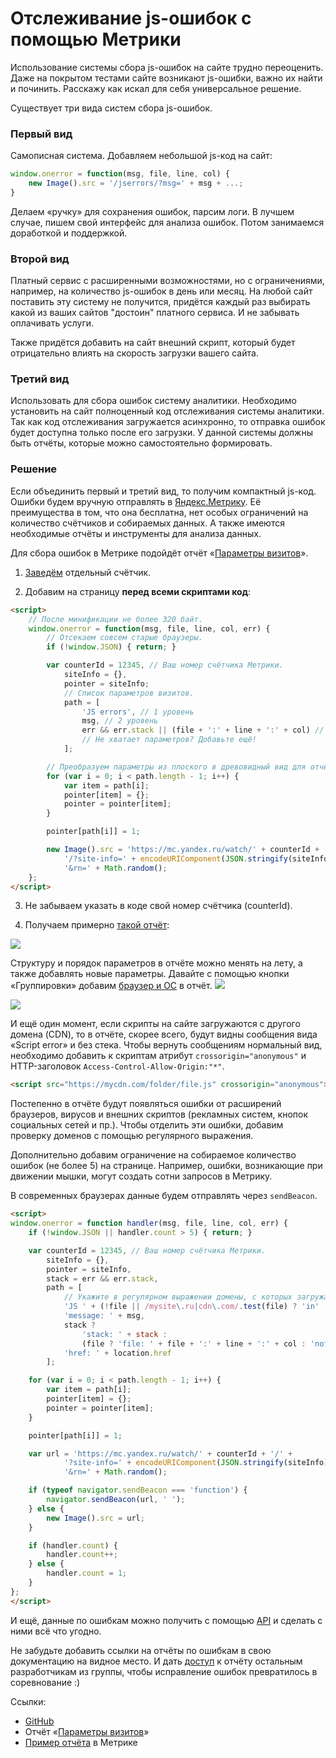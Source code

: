 # Отслеживание js-ошибок с помощью Метрики
Использование системы сбора js-ошибок на сайте трудно переоценить.
Даже на покрытом тестами сайте возникают js-ошибки, важно их найти и починить.
Расскажу как искал для себя универсальное решение.
<habracut/>

Существует три вида систем сбора js-ошибок.

### Первый вид
Самописная система. Добавляем небольшой js-код на сайт:
```js
window.onerror = function(msg, file, line, col) {
    new Image().src = '/jserrors/?msg=' + msg + ...;
}
```
Делаем «ручку» для сохранения ошибок, парсим логи.
В лучшем случае, пишем свой интерфейс для анализа ошибок.
Потом занимаемся доработкой и поддержкой.

### Второй вид
Платный сервис с расширенными возможностями, но с ограничениями, например, на количество js-ошибок в день или месяц.
На любой сайт поставить эту систему не получится, придётся каждый раз выбирать какой из ваших сайтов "достоин" платного сервиса.
И не забывать оплачивать услуги.

Также придётся добавить на сайт внешний скрипт, который будет отрицательно влиять на скорость загрузки вашего сайта.

### Третий вид
Использовать для сбора ошибок систему аналитики.
Необходимо установить на сайт полноценный код отслеживания системы аналитики.
Так как код отслеживания загружается асинхронно, то отправка ошибок будет доступна только после его загрузки.
У данной системы должны быть отчёты, которые можно самостоятельно формировать.

### Решение

Если объединить первый и третий вид, то получим компактный js-код. Ошибки будем вручную отправлять в [Яндекс.Метрику](https://metrika.yandex.ru).
Её преимущества в том, что она бесплатна, нет особых ограничений на количество счётчиков и собираемых данных.
А также имеются необходимые отчёты и инструменты для анализа данных.

Для сбора ошибок в Метрике подойдёт отчёт «[Параметры визитов](https://yandex.ru/support/metrika/reports/visit-params.xml)».

1. [Заведём](https://metrika.yandex.ru/add) отдельный счётчик.

2. Добавим на страницу <b>перед всеми скриптами код</b>:
```html
<script>
    // После минификации не более 320 байт.
    window.onerror = function(msg, file, line, col, err) {
        // Отсекаем совсем старые браузеры.
        if (!window.JSON) { return; }

        var counterId = 12345, // Ваш номер счётчика Метрики.
            siteInfo = {},
            pointer = siteInfo;
            // Список параметров визитов.
            path = [
                'JS errors', // 1 уровень
                msg, // 2 уровень
                err && err.stack || (file + ':' + line + ':' + col) // 3 уровень
                // Не хватает параметров? Добавьте ещё!
            ];

        // Преобразуем параметры из плоского в древовидный вид для отчёта.
        for (var i = 0; i < path.length - 1; i++) {
            var item = path[i];
            pointer[item] = {};
            pointer = pointer[item];
        }

        pointer[path[i]] = 1;

        new Image().src = 'https://mc.yandex.ru/watch/' + counterId +
            '/?site-info=' + encodeURIComponent(JSON.stringify(siteInfo))
            '&rn=' + Math.random();
    };
</script>
```

3. Не забываем указать в коде свой номер счётчика (counterId).

4. Получаем примерно [такой отчёт](https://metrika.yandex.ru/stat/user_vars?group=dekaminute&chart_type=pie&period=2017-03-12%3A2017-03-12&id=43395579):
<img src="https://raw.githubusercontent.com/hcodes/metrika-js-errors/master/screenshots/1.png" />

Структуру и порядок параметров в отчёте можно менять на лету, а также добавлять новые параметры.
Давайте с помощью кнопки «Группировки» добавим [браузер и ОС](https://metrika.yandex.ru/stat/user_vars?selected_rows=yZkKR9&chart_type=pie&period=2017-03-12%3A2017-03-12&metrics=ym%3As%3Avisits%2Cym%3As%3AsumParams&dimensions=ym%3As%3AparamsLevel1%2Cym%3As%3AoperatingSystemRoot%2Cym%3As%3Abrowser%2Cym%3As%3AparamsLevel2%2Cym%3As%3AparamsLevel3%2Cym%3As%3AparamsLevel4%2Cym%3As%3AparamsLevel5&id=43395579) в отчёт.
<img src="https://raw.githubusercontent.com/hcodes/metrika-js-errors/master/screenshots/3.png" />


<img src="https://raw.githubusercontent.com/hcodes/metrika-js-errors/master/screenshots/4.png" />

И ещё один момент, если скрипты на сайте загружаются с другого домена (CDN), то в отчёте, скорее всего, будут видны сообщения вида «Script error» и без стека.
Чтобы вернуть сообщениям нормальный вид, необходимо добавить к скриптам атрибут `crossorigin="anonymous"` и HTTP-заголовок `Access-Control-Allow-Origin:"*"`.
```html
<script src="https://mycdn.com/folder/file.js" crossorigin="anonymous"></script>
```

Постепенно в отчёте будут появляться ошибки от расширений браузеров, вирусов и внешних скриптов (рекламных систем, кнопок социальных сетей и пр.). Чтобы отделить эти ошибки, добавим проверку доменов с помощью регулярного выражения.

Дополнительно добавим ограничение на собираемое количество ошибок (не более 5) на странице. Например, ошибки, возникающие при движении мышки, могут создать сотни запросов в Метрику.

В современных браузерах данные будем отправлять через `sendBeacon`.

```html
<script>
window.onerror = function handler(msg, file, line, col, err) {
    if (!window.JSON || handler.count > 5) { return; }

    var counterId = 12345, // Ваш номер счётчика Метрики.
        siteInfo = {},
        pointer = siteInfo,
        stack = err && err.stack,
        path = [
            // Укажите в регулярном выражении домены, с которых загружаются ваши скрипты и сайт.
            'JS ' + (!file || /mysite\.ru|cdn\.com/.test(file) ? 'in' : 'ex') + 'ternal errors',
            'message: ' + msg,
            stack ?
                'stack: ' + stack :
                (file ? 'file: ' + file + ':' + line + ':' + col : 'nofile'),
            'href: ' + location.href
        ];

    for (var i = 0; i < path.length - 1; i++) {
        var item = path[i];
        pointer[item] = {};
        pointer = pointer[item];
    }

    pointer[path[i]] = 1;

    var url = 'https://mc.yandex.ru/watch/' + counterId + '/' +
            '?site-info=' + encodeURIComponent(JSON.stringify(siteInfo)) +
            '&rn=' + Math.random();

    if (typeof navigator.sendBeacon === 'function') {
        navigator.sendBeacon(url, ' ');
    } else {
        new Image().src = url;
    }

    if (handler.count) {
        handler.count++;
    } else {
        handler.count = 1;
    }
};
</script>
```

И ещё, данные по ошибкам можно получить с помощью [API](https://tech.yandex.ru/metrika/) и сделать с ними всё что угодно.

Не забудьте добавить ссылки на отчёты по ошибкам в свою документацию на видное место.
И дать [доступ](https://yandex.ru/support/metrika/general/access.xml) к отчёту остальным разработчикам из группы, чтобы исправление ошибок превратилось в соревнование :)

Ссылки:
- [GitHub](https://github.com/hcodes/metrika-js-errors/)
- Отчёт «[Параметры визитов](https://yandex.ru/support/metrika/reports/visit-params.xml)»
- [Пример отчёта](https://metrika.yandex.ru/stat/user_vars?selected_rows=yZkKR9&chart_type=pie&period=2017-03-12%3A2017-03-12&metrics=ym%3As%3Avisits%2Cym%3As%3AsumParams&dimensions=ym%3As%3AparamsLevel1%2Cym%3As%3AoperatingSystemRoot%2Cym%3As%3Abrowser%2Cym%3As%3AparamsLevel2%2Cym%3As%3AparamsLevel3%2Cym%3As%3AparamsLevel4%2Cym%3As%3AparamsLevel5&id=43395579) в Метрике
